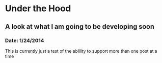 Under the Hood
===

A look at what I am going to be developing soon
---

### Date: 1/24/2014 

This is currently just a test of the ablility to support more than one post at a time
